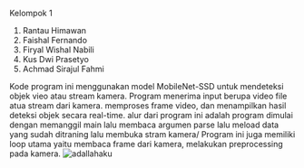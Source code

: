 Kelompok 1

  1. Rantau Himawan
  2. Faishal Fernando
  3. Firyal Wishal Nabili
  4. Kus Dwi Prasetyo
  5. Achmad Sirajul Fahmi

Kode program ini menggunakan model MobileNet-SSD untuk mendeteksi objek vieo atau stream kamera. Program menerima input berupa video file atua stream dari kamera. memproses frame video, dan menampilkan hasil deteksi objek secara real-time.
alur dari program ini adalah program dimulai dengan memanggil main lalu membaca argumen parse lalu meload data yang sudah ditraning lalu membuka stram kamera/ Program ini juga memiliki loop utama yaitu membaca frame dari kamera, melakukan preprocessing pada kamera. 
![adallahaku](https://github.com/pharaohpants/Real_Time_Object/assets/88751108/26586ca8-5e45-4a7a-8b04-f56c28592ec8)
